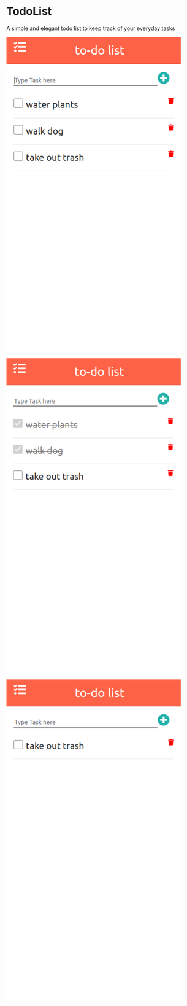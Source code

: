 # TodoList
A simple and elegant todo list to keep track of your everyday tasks

<kbd><img align="center" width="455" height="837" src="https://github.com/manukarnikas/TodoList/blob/master/images/image2.png?raw=true" /></kbd>
<kbd><img align="center" width="455" height="837" src="https://github.com/manukarnikas/TodoList/blob/master/images/image3.png?raw=true" /></kbd>
<kbd><img align="center" width="455" height="837" src="https://github.com/manukarnikas/TodoList/blob/master/images/image4.png?raw=true" /></kbd>



